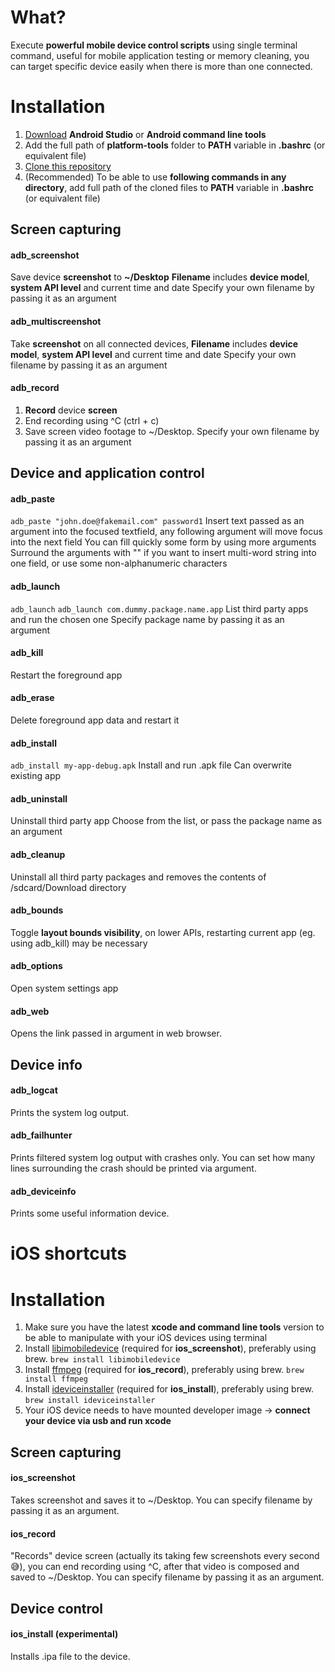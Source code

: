 # What?
Execute **powerful mobile device control scripts** using single terminal command, useful for mobile application testing or memory cleaning, you can target specific device easily when there is more than one connected.

# Installation
1. [Download](https://developer.android.com/studio/ "Android Studio") **Android Studio** or **Android command line tools**
2. Add the full path of **platform-tools** folder to **PATH** variable in **.bashrc** (or equivalent file)
3. [Clone this repository](https://github.com/IntergalacticPenguin/adb-shortcuts.git "Clone")
4. (Recommended) To be able to use **following commands in any directory**, add full path of the cloned files to **PATH** variable in **.bashrc** (or equivalent file)

## Screen capturing

#### adb_screenshot
Save device **screenshot** to **~/Desktop**
**Filename** includes **device model**, **system API level** and current time and date
Specify your own filename by passing it as an argument

#### adb_multiscreenshot
Take **screenshot** on all connected devices,
**Filename** includes **device model**, **system API level** and current time and date
Specify your own filename by passing it as an argument

#### adb_record
1. **Record** device **screen**
2. End recording using ^C (ctrl + c)
3. Save screen video footage to ~/Desktop.
Specify your own filename by passing it as an argument

## Device and application control

#### adb_paste
``adb_paste "john.doe@fakemail.com" password1``
Insert text passed as an argument into the focused textfield, any following argument will move focus into the next field
You can fill quickly some form by using more arguments
Surround the arguments with "" if you want to insert multi-word string into one field, or use some non-alphanumeric characters

#### adb_launch
``adb_launch``
``adb_launch com.dummy.package.name.app``
List third party apps and run the chosen one
Specify package name by passing it as an argument

#### adb_kill
Restart the foreground app

#### adb_erase
Delete foreground app data and restart it

#### adb_install
``adb_install my-app-debug.apk``
Install and run .apk file
Can overwrite existing app

#### adb_uninstall
Uninstall third party app 
Choose from the list, or pass the package name as an argument

#### adb_cleanup
Uninstall all third party packages and removes the contents of /sdcard/Download directory

#### adb_bounds
Toggle **layout bounds visibility**, on lower APIs, restarting current app (eg. using adb_kill) may be necessary

#### adb_options
Open system settings app

#### adb_web
Opens the link passed in argument in web browser.

## Device info

#### adb_logcat
Prints the system log output.

#### adb_failhunter
Prints filtered system log output with crashes only. You can set how many lines surrounding the crash should be printed via argument.

#### adb_deviceinfo
Prints some useful information device.

# iOS shortcuts

# Installation
1. Make sure you have the latest **xcode and command line tools** version to be able to manipulate with your iOS devices using terminal
2. Install [libimobiledevice](https://github.com/libimobiledevice/libimobiledevice "libimobiledevice") (required for **ios_screenshot**), preferably using brew. ```brew install libimobiledevice```
3. Install [ffmpeg](https://www.ffmpeg.org/ "ffmpeg") (required for **ios_record**), preferably using brew. ```brew install ffmpeg```
4. Install [ideviceinstaller](https://github.com/libimobiledevice/ideviceinstaller "ideviceinstaller") (required for **ios_install**), preferably using brew. ```brew install ideviceinstaller```
5. Your iOS device needs to have mounted developer image -> **connect your device via usb and run xcode**

## Screen capturing

#### ios_screenshot
Takes screenshot and saves it to ~/Desktop.
You can specify filename by passing it as an argument.

#### ios_record
"Records" device screen (actually its taking few screenshots every second 😅), you can end recording using ^C, after that video is composed and saved to ~/Desktop.
You can specify filename by passing it as an argument.

## Device control
#### ios_install (experimental)
Installs .ipa file to the device.
